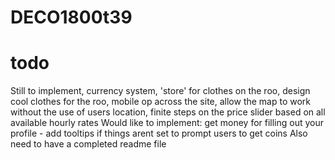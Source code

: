 # DECO1800t39
# todo
Still to implement, currency system, 'store' for clothes on the roo, design cool clothes for the roo, mobile op across the site, allow the map to work without the use of users location, finite steps on the price slider based on all available hourly rates
Would like to implement:
get money for filling out your profile - add tooltips if things arent set to prompt users to get coins
Also need to have a completed readme file
